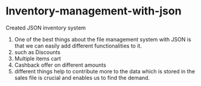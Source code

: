 # Inventory-management-with-json
Created JSON inventory system
1. One of the best things about the file management system with JSON is that we can easily add different functionalities to it.
2. such as Discounts
3. Multiple items cart
4. Cashback offer on different amounts
5. different things help to contribute more to the data which is stored in the sales file is crucial and enables us to find the demand.
